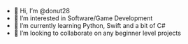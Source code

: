 - 👋 Hi, I’m @donut28
- 👀 I’m interested in Software/Game Development
- 🌱 I’m currently learning Python, Swift and a bit of C#
- 💞️ I’m looking to collaborate on any beginner level projects

<!---
donut28/donut28 is a ✨ special ✨ repository because its `README.md` (this file) appears on your GitHub profile.
You can click the Preview link to take a look at your changes.
--->
